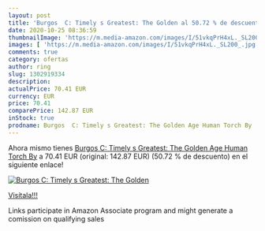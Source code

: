 ```yaml
---
layout: post
title: 'Burgos  C: Timely s Greatest: The Golden al 50.72 % de descuento'
date: 2020-10-25 08:36:59
thumbnailImage: 'https://m.media-amazon.com/images/I/51vkqPrH4xL._SL200_.jpg'
images: [ 'https://m.media-amazon.com/images/I/51vkqPrH4xL._SL200_.jpg' ]
comments: true
category: ofertas
author: ring
slug: 1302919334
description:
actualPrice: 70.41 EUR
currency: EUR
price: 70.41
comparePrice: 142.87 EUR
inStock: true
prodname: Burgos  C: Timely s Greatest: The Golden Age Human Torch By
---
```


Ahora mismo tienes [Burgos  C: Timely s Greatest: The Golden Age Human Torch By](https://www.amazon.es/dp/1302919334/?tag=tolees-21) a 70.41 EUR (original: 142.87 EUR) (50.72 %  de descuento) en el siguiente enlace!

[![Burgos  C: Timely s Greatest: The Golden](https://m.media-amazon.com/images/I/51vkqPrH4xL._SL200_.jpg)](https://www.amazon.es/dp/1302919334/?tag=tolees-21)

[Visítala!!!](https://www.amazon.es/dp/1302919334/?tag=tolees-21)

Links participate in Amazon Associate program and might generate a comission on qualifying sales
